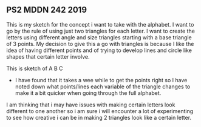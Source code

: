 ## PS2 MDDN 242 2019

This is my sketch for the concept i want to take with the alphabet.
I want to go by the rule of using just two triangles for each letter.
I want to create the letters using different angle and size triangles starting with a base triangle of 3 points.
My decision to give this a go with triangles is because I like the idea of having different points and of trying to develop lines and circle like shapes that certain letter involve.

This is sketch of A B C 
- I have found that it takes a wee while to get the points right so I have noted down what points/lines each variable of the triangle changes to make it a bit quicker when going through the full alphabet.

I am thinking that i may have issues with making certain letters look different to one another so i am sure i will encounter a lot of experimenting to see how creative i can be in making 2 triangles look like a certain letter.

